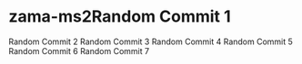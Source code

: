 # zama-ms2Random Commit 1
Random Commit 2
Random Commit 3
Random Commit 4
Random Commit 5
Random Commit 6
Random Commit 7
